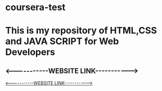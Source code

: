 # coursera-test
# This is my repository of HTML,CSS and JAVA SCRIPT for Web Developers

## <-----------WEBSITE LINK----------->
<a href="https://raw.githack.com/SAICHARANKV/saicharankv.github.io/main/mod5-solutions/index.html" target="_blank"><-----------WEBSITE LINK-----------></a>
